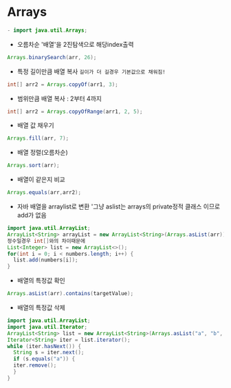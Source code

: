 # Arrays 
```java
- import java.util.Arrays;
```
- 오름차순 '배열'을 2진탐색으로 해당index출력
```java
Arrays.binarySearch(arr, 26);
  ```
- 특정 길이만큼 배열 복사 `길이가 더 길경우 기본값으로 채워짐!`
```java
int[] arr2 = Arrays.copyOf(arr1, 3);
  ```
- 범위만큼 배열 복사 : 2부터 4까지
```java
int[] arr2 = Arrays.copyOfRange(arr1, 2, 5);
  ```
- 배열 값 채우기
```java
Arrays.fill(arr, 7);
```
- 배열 정렬(오름차순)
```java
Arrays.sort(arr);
```
-  배열이 같은지 비교
```java
Arrays.equals(arr,arr2);
```
- 자바 배열을 arraylist로 변환   '그냥 aslist는 arrays의 private정적 클래스 이므로 add가 없음
```java
import java.util.ArrayList;
ArrayList<String> arrayList = new ArrayList<String>(Arrays.asList(arr));
정수일경우 int[]와의 차이때문에 
List<Integer> list = new ArrayList<>();
for(int i = 0; i < numbers.length; i++) {
  list.add(numbers[i]);
}
```
- 배열의 특정값 확인
```java
Arrays.asList(arr).contains(targetValue);
```
- 배열의 특정값 삭제
```java
import java.util.ArrayList;
import java.util.Iterator;
ArrayList<String> list = new ArrayList<String>(Arrays.asList("a", "b", "c", "d","a","b"));
Iterator<String> iter = list.iterator();
while (iter.hasNext()) {
  String s = iter.next();
  if (s.equals("a")) {
  iter.remove();
  }
}
```
  
